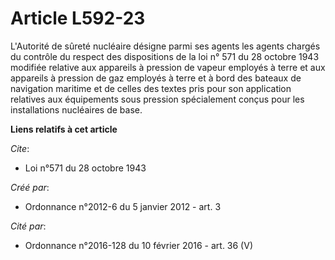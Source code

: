 # Article L592-23

L'Autorité de sûreté nucléaire désigne parmi ses agents les agents chargés du contrôle du respect des dispositions de la loi
n° 571 du 28 octobre 1943 modifiée relative aux appareils à pression de vapeur employés à terre et aux appareils à pression
de gaz employés à terre et à bord des bateaux de navigation maritime et de celles des textes pris pour son application
relatives aux équipements sous pression spécialement conçus pour les installations nucléaires de base.

**Liens relatifs à cet article**

_Cite_:

  - Loi n°571 du 28 octobre 1943

_Créé par_:

  - Ordonnance n°2012-6 du 5 janvier 2012 - art. 3

_Cité par_:

  - Ordonnance n°2016-128 du 10 février 2016 - art. 36 (V)
